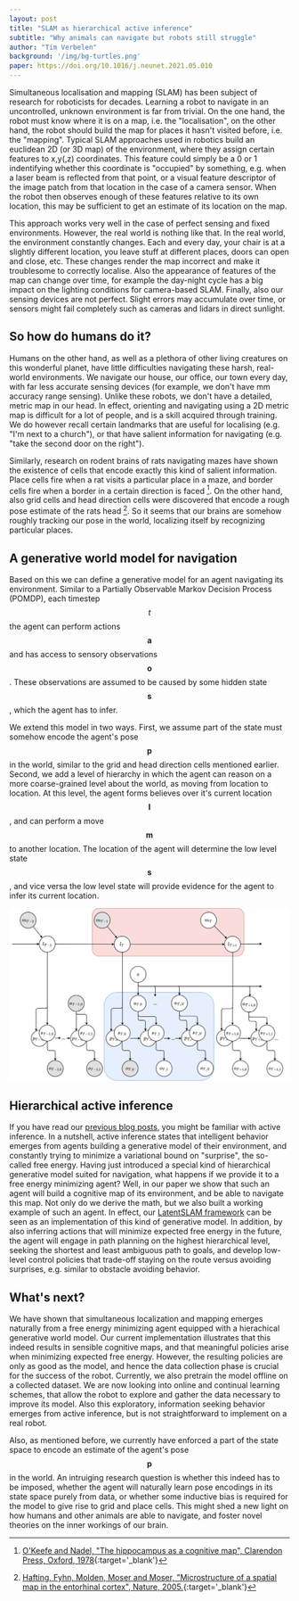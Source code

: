 ```yaml
---
layout: post
title: "SLAM as hierarchical active inference"
subtitle: "Why animals can navigate but robots still struggle"
author: "Tim Verbelen"
background: '/img/bg-turtles.png'
paper: https://doi.org/10.1016/j.neunet.2021.05.010
---
```


Simultaneous localisation and mapping (SLAM) has been subject of research for roboticists for decades. Learning a robot to navigate in an uncontrolled, unknown environment is far from trivial. On the one hand, the robot must know where it is on a map, i.e. the "localisation", on the other hand, the robot should build the map for places it hasn't visited before, i.e. the "mapping". Typical SLAM approaches used in robotics build an euclidean 2D (or 3D map) of the environment, where they assign certain features to x,y(,z) coordinates. This feature could simply be a 0 or 1 indentifying whether this coordinate is "occupied" by something, e.g. when a laser beam is reflected from that point, or a visual feature descriptor of the image patch from that location in the case of a camera sensor. When the robot then observes enough of these features relative to its own location, this may be sufficient to get an estimate of its location on the map.

This approach works very well in the case of perfect sensing and fixed environments. However, the real world is nothing like that. In the real world, the environment constantly changes. Each and every day, your chair is at a slightly different location, you leave stuff at different places, doors can open and close, etc. These changes render the map incorrect and make it troublesome to correctly localise. Also the appearance of features of the map can change over time, for example the day-night cycle has a big impact on the lighting conditions for camera-based SLAM. Finally, also our sensing devices are not perfect. Slight errors may accumulate over time, or sensors might fail completely such as cameras and lidars in direct sunlight. 

## So how do humans do it?

Humans on the other hand, as well as a plethora of other living creatures on this wonderful planet, have little difficulties navigating these harsh, real-world environments. We navigate our house, our office, our town every day, with far less accurate sensing devices (for example, we don't have mm accuracy range sensing). Unlike these robots, we don't have a detailed, metric map in our head. In effect, orienting and navigating using a 2D metric map is difficult for a lot of people, and is a skill acquired through training. We do however recall certain landmarks that are useful for localising (e.g. "I'm next to a church"), or that have salient information for navigating (e.g. "take the second door on the right").

Similarly, research on rodent brains of rats navigating mazes have shown the existence of cells that encode exactly this kind of salient information. Place cells fire when a rat visits a particular place in a maze, and border cells fire when a border in a certain direction is faced [^1]. On the other hand, also grid cells and head direction cells were discovered that encode a rough pose estimate of the rats head [^2]. So it seems that our brains are somehow roughly tracking our pose in the world, localizing itself by recognizing particular places.

## A generative world model for navigation

Based on this we can define a generative model for an agent navigating its environment. Similar to a Partially Observable Markov Decision Process (POMDP), each timestep $$t$$ the agent can perform actions $$\textbf{a}$$ and has access to sensory observations $$\textbf{o}$$. These observations are assumed to be caused by some hidden state $$\textbf{s}$$, which the agent has to infer.

We extend this model in two ways. First, we assume part of the state must somehow encode the agent's pose $$\textbf{p}$$ in the world, similar to the grid and head direction cells mentioned earlier. Second, we add a level of hierarchy in which the agent can reason on a more coarse-grained level about the world, as moving from location to location. At this level, the agent forms believes over it's current location $$\textbf{l}$$, and can perform a move $$\textbf{m}$$ to another location. The location of the agent will determine the low level state $$\textbf{s}$$, and vice versa the low level state will provide evidence for the agent to infer its current location.

<img width="640" src="/img/06_model.png">

## Hierarchical active inference

If you have read our [previous blog posts](https://thesmartrobot.github.io/2020/05/27/active-inference.html), you might be familiar with active inference. In a nutshell, active inference states that intelligent behavior emerges from agents building a generative model of their environment, and constantly trying to minimize a variational bound on "surprise", the so-called free energy. Having just introduced a special kind of hierarchical generative model suited for navigation, what happens if we provide it to a free energy minimizing agent? Well, in our paper we show that such an agent will build a cognitive map of its environment, and be able to navigate this map. Not only do we derive the math, but we also built a working example of such an agent. In effect, our [LatentSLAM framework](https://thesmartrobot.github.io/2021/05/11/latentslam.html) can be seen as an implementation of this kind of generative model. In addition, by also inferring actions that will minimize expected free energy in the future, the agent will engage in path planning on the highest hierarchical level, seeking the shortest and least ambiguous path to goals, and develop low-level control policies that trade-off staying on the route versus avoiding surprises, e.g. similar to obstacle avoiding behavior.

## What's next?

We have shown that simultaneous localization and mapping emerges naturally from a free energy minimizing agent equipped with a hierachical generative world model. Our current implementation illustrates that this indeed results in sensible cognitive maps, and that meaningful policies arise when minimizing expected free energy. However, the resulting policies are only as good as the model, and hence the data collection phase is crucial for the success of the robot. Currently, we also pretrain the model offline on a collected dataset. We are now looking into online and continual learning schemes, that allow the robot to explore and gather the data necessary to improve its model. Also this exploratory, information seeking behavior emerges from active inference, but is not straightforward to implement on a real robot.

Also, as mentioned before, we currently have enforced a part of the state space to encode an estimate of the agent's pose $$\textbf{p}$$ in the world. An intruiging research question is whether this indeed has to be imposed, whether the agent will naturally learn pose encodings in its state space purely from data, or whether some inductive bias is required for the model to give rise to grid and place cells. This might shed a new light on how humans and other animals are able to navigate, and foster novel theories on the inner workings of our brain.

[^1]: [O'Keefe and Nadel, "The hippocampus as a cognitive map", Clarendon Press, Oxford, 1978](https://discovery.ucl.ac.uk/id/eprint/10103569/1/HCMComplete.pdf){:target='_blank'}

[^2]: [Hafting, Fyhn, Molden, Moser and Moser, "Microstructure of a spatial map in the entorhinal cortex", Nature, 2005.](https://www.nature.com/articles/nature03721){:target='_blank'}






